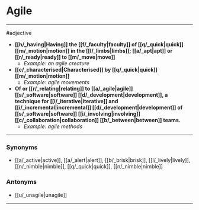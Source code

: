 # Agile
---
#adjective
- **[[h/_having|Having]] the [[f/_faculty|faculty]] of [[q/_quick|quick]] [[m/_motion|motion]] in the [[l/_limbs|limbs]]; [[a/_apt|apt]] or [[r/_ready|ready]] to [[m/_move|move]]**
	- _Example: an agile creature_
- **[[c/_characterised|Characterised]] by [[q/_quick|quick]] [[m/_motion|motion]]**
	- _Example: agile movements_
- **Of or [[r/_relating|relating]] to [[a/_agile|agile]] [[s/_software|software]] [[d/_development|development]], a technique for [[i/_iterative|iterative]] and [[i/_incremental|incremental]] [[d/_development|development]] of [[s/_software|software]] [[i/_involving|involving]] [[c/_collaboration|collaboration]] [[b/_between|between]] teams.**
	- _Example: agile methods_
---
### Synonyms
- [[a/_active|active]], [[a/_alert|alert]], [[b/_brisk|brisk]], [[l/_lively|lively]], [[n/_nimble|nimble]], [[q/_quick|quick]], [[n/_nimble|nimble]]
### Antonyms
- [[u/_unagile|unagile]]
---
